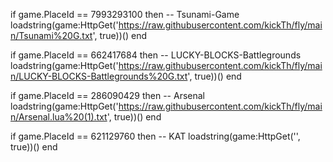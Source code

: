 

if game.PlaceId == 7993293100 then -- Tsunami-Game
	loadstring(game:HttpGet('https://raw.githubusercontent.com/kickTh/fly/main/Tsunami%20G.txt', true))()
end



if game.PlaceId == 662417684 then -- LUCKY-BLOCKS-Battlegrounds
	loadstring(game:HttpGet('https://raw.githubusercontent.com/kickTh/fly/main/LUCKY-BLOCKS-Battlegrounds%20G.txt', true))()
end

if game.PlaceId == 286090429 then -- Arsenal
	loadstring(game:HttpGet('https://raw.githubusercontent.com/kickTh/fly/main/Arsenal.lua%20(1).txt', true))()
end


if game.PlaceId == 621129760 then -- KAT
	loadstring(game:HttpGet('', true))()
end
